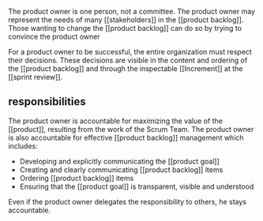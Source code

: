 The product owner is one person, not a committee. The product owner may represent the needs of many [[stakeholders]] in the [[product backlog]]. Those wanting to change the [[product backlog]] can do so by trying to convince the product owner

For a product owner to be successful, the entire organization must respect their decisions. These decisions are visible in the content and ordering of the [[product backlog]] and through the inspectable [[Increment]] at the [[sprint review]].

## responsibilities
The product owner is accountable for maximizing the value of the [[product]], resulting from the work of the Scrum Team.
The product owner is also accountable for effective [[product backlog]] management which includes:
- Developing and explicitly communicating the [[product goal]]
- Creating and clearly communicating [[product backlog]] items
- Ordering [[product backlog]] items
- Ensuring that the [[product goal]] is transparent, visible and understood

Even if the product owner delegates the responsibility to others, he stays accountable.